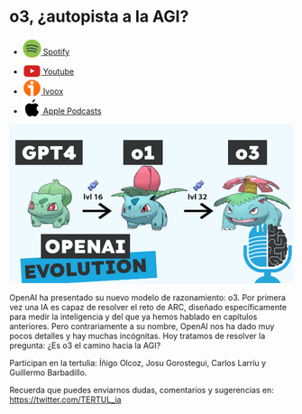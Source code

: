 # o3, ¿autopista a la AGI?

- [<img src="../../../res/spotify-icon-256.webp" alt="spotify_logo" width="32" style="position: relative; top: 5px;"> Spotify](https://open.spotify.com/episode/0yT1NDoiwGKqJcL9ALwPWi?si=1-q0O0-JQwOoj4uXvXC6PQ)
- [<img src="../../../res/youtube-icon-256.png" alt="youtube_logo" width="32" style="position: relative; top: 10px;"> Youtube](https://youtu.be/CTRCHN8aI70)
- [<img src="../../../res/ivoox-icon-256.webp" alt="ivoox_logo" width="32" style="position: relative; top: 5px;"> Ivoox](https://go.ivoox.com/rf/137178656)
- [<img src="../../../res/apple-icon-256.webp" alt="apple_logo" width="32" style="position: relative; top: 5px;"> Apple Podcasts](https://podcasts.apple.com/us/podcast/o3-autopista-a-la-agi/id1669083682?i=1000681441827)

![o3](res/2024-12-23-17-46-11.png)

OpenAI ha presentado su nuevo modelo de razonamiento: o3. Por primera vez una IA es capaz de resolver el reto de ARC, diseñado específicamente para medir la inteligencia y del que ya hemos hablado en capítulos anteriores. Pero contrariamente a su nombre, OpenAI nos ha dado muy pocos detalles y hay muchas incógnitas. Hoy tratamos de resolver la pregunta: ¿Es o3 el camino hacia la AGI?

Participan en la tertulia: Íñigo Olcoz, Josu Gorostegui, Carlos Larríu y Guillermo Barbadillo.

Recuerda que puedes enviarnos dudas, comentarios y sugerencias en: <https://twitter.com/TERTUL_ia>